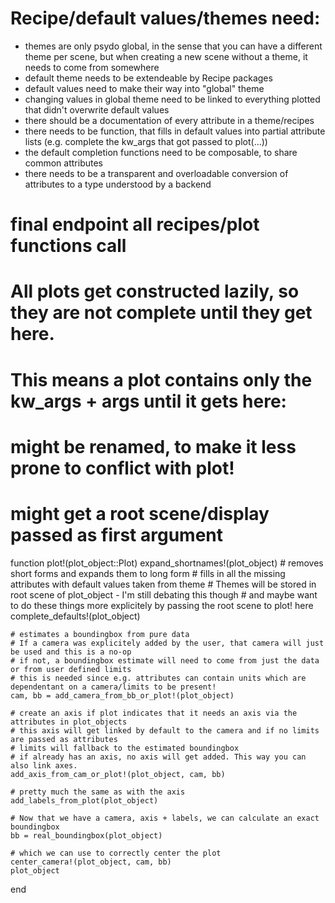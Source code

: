 
# Recipe/default values/themes need:

 * themes are only psydo global, in the sense that you can have a different theme per scene, but when creating a new scene without a theme, it needs to come from somewhere
 * default theme needs to be extendeable by Recipe packages
 * default values need to make their way into "global" theme
 * changing values in global theme need to be linked to everything plotted that didn't overwrite default values
 * there should be a documentation of every attribute in a theme/recipes
 * there needs to be function, that fills in default values into partial attribute lists (e.g. complete the kw_args that got passed to plot(...))
 * the default completion functions need to be composable, to share common attributes
 * there needs to be a transparent and overloadable conversion of attributes to a type understood by a backend

# final endpoint all recipes/plot functions call
# All plots get constructed lazily, so they are not complete until they get here.
# This means a plot contains only the kw_args + args until it gets here:
# might be renamed, to make it less prone to conflict with plot!
# might get a root scene/display passed as first argument
function plot!(plot_object::Plot)
    expand_shortnames!(plot_object) # removes short forms and expands them to long form
    # fills in all the missing attributes with default values taken from theme
    # Themes will be stored in root scene of plot_object - I'm still debating this though
    # and maybe want to do these things more explicitely by passing the root scene to plot! here
    complete_defaults!(plot_object)

    # estimates a boundingbox from pure data
    # If a camera was explicitely added by the user, that camera will just be used and this is a no-op
    # if not, a boundingbox estimate will need to come from just the data or from user defined limits
    # this is needed since e.g. attributes can contain units which are dependentant on a camera/limits to be present!
    cam, bb = add_camera_from_bb_or_plot!(plot_object)

    # create an axis if plot indicates that it needs an axis via the attributes in plot_objects
    # this axis will get linked by default to the camera and if no limits are passed as attributes
    # limits will fallback to the estimated boundingbox
    # if already has an axis, no axis will get added. This way you can also link axes.
    add_axis_from_cam_or_plot!(plot_object, cam, bb)

    # pretty much the same as with the axis
    add_labels_from_plot(plot_object)

    # Now that we have a camera, axis + labels, we can calculate an exact boundingbox
    bb = real_boundingbox(plot_object)

    # which we can use to correctly center the plot
    center_camera!(plot_object, cam, bb)
    plot_object
end
